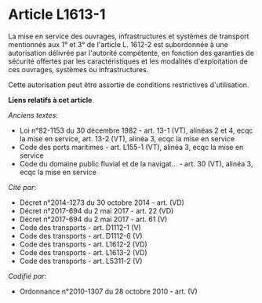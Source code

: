 # Article L1613-1

La mise en service des ouvrages, infrastructures et systèmes de transport mentionnés aux 1° et 3° de l'article L. 1612-2 est
subordonnée à une autorisation délivrée par l'autorité compétente, en fonction des garanties de sécurité offertes par les
caractéristiques et les modalités d'exploitation de ces ouvrages, systèmes ou infrastructures. 

Cette autorisation peut être assortie de conditions restrictives d'utilisation.

**Liens relatifs à cet article**

_Anciens textes_:

  - Loi n°82-1153 du 30 décembre 1982 - art. 13-1 (VT), alinéas 2 et 4, ecqc la mise en service, art. 13-2 (VT), alinéa 3, ecqc la mise en service
  - Code des ports maritimes - art. L155-1 (VT), alinéa 3, ecqc la mise en service
  - Code du domaine public fluvial et de la navigat... - art. 30 (VT), alinéa 3, ecqc la mise en service

_Cité par_:

  - Décret n°2014-1273 du 30 octobre 2014 - art. (VD)
  - Décret n°2017-694 du 2 mai 2017 - art. 22 (VD)
  - Décret n°2017-694 du 2 mai 2017 - art. 61 (V)
  - Code des transports - art. D1112-1 (V)
  - Code des transports - art. D1112-6 (V)
  - Code des transports - art. L1612-2 (VD)
  - Code des transports - art. L1613-2 (VD)
  - Code des transports - art. L5311-2 (V)

_Codifié par_:

  - Ordonnance n°2010-1307 du 28 octobre 2010 - art. (V)
